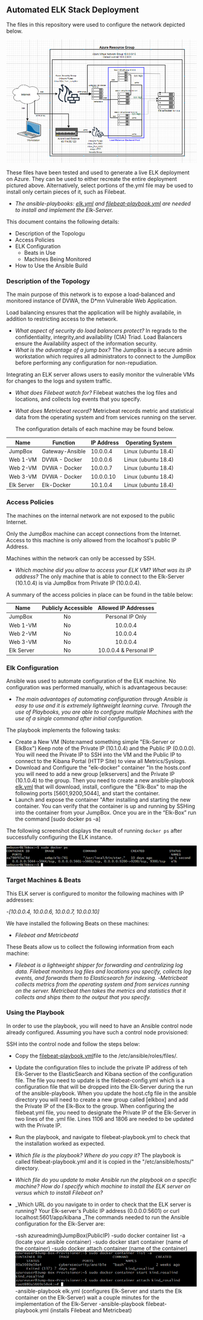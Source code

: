 ## Automated ELK Stack Deployment

The files in this repository were used to configure the network depicted below.

![Update the path with the name of Network Diagram](Diagrams/Network_Diagram.png)

These files have been tested and used to generate a live ELK deployment on Azure. They can be used to either recreate the entire deployment pictured above. Alternatively, select portions of the.yml file may be used to install only certain pieces of it, such as Filebeat.

  - _The ansible-playbooks: [elk.yml](https://github.com/LaurieFRD-Cyber/Elk_Stack/blob/main/Ansible/install-elk.yml) and [filebeat-playbook.yml](https://github.com/LaurieFRD-Cyber/Elk_Stack/blob/main/Ansible/filebeat-playbook.yml) are needed to install and implement the Elk-Server._

This document contains the following details:
- Description of the Topologu
- Access Policies
- ELK Configuration
  - Beats in Use
  - Machines Being Monitored
- How to Use the Ansible Build


### Description of the Topology

The main purpose of this network is to expose a load-balanced and monitored instance of DVWA, the D*mn Vulnerable Web Application.

Load balancing ensures that the application will be highly availabile, in addition to restricting access to the network.
- _What aspect of security do load balancers protect?_ 
   In regrads to the confidentiality, integrity,and availability (CIA) Triad. Load Balancers ensure the Availability aspect of the information security.  	
- _What is the advantage of a jump box?_
   The JumpBox is a secure admin workstation which requires all administrators to connect to the JumpBox before performing any configuration for non-repudiation.

Integrating an ELK server allows users to easily monitor the vulnerable VMs for changes to the logs and system traffic.
- _What does Filebeat watch for?_
   Filebeat watches the log files and locations, and collects log events that you specify. 
- _What does Metricbeat record?_
   Metricbeat records metric and statistical data from the operating system and from services running on the server.

   The configuration details of each machine may be found below.

| Name       | Function        | IP Address | Operating System    |
|------------|-----------------|------------|---------------------|
| JumpBox    | Gateway-Ansible | 10.0.0.4   | Linux (ubuntu 18.4) |
| Web 1-VM   | DVWA - Docker   | 10.0.0.6   | Linux (ubuntu 18.4) |
| Web 2-VM   | DVWA - Docker   | 10.0.0.7   | Linux (ubuntu 18.4) |
| Web 3-VM   | DVWA - Docker   | 10.0.0.10  | Linux (ubuntu 18.4) |
| Elk Server | Elk-Docker      | 10.1.0.4   | Linux (ubuntu 18.4) |

### Access Policies

The machines on the internal network are not exposed to the public Internet. 

Only the JumpBox machine can accept connections from the Internet. Access to this machine is only allowed from the localhost's public IP Address.

Machines within the network can only be accessed by SSH.
- _Which machine did you allow to access your ELK VM? What was its IP address?_
   The only machine that is able to connect to the Elk-Server (10.1.0.4) is via JumpBox from Private IP (10.0.0.4).
   
A summary of the access policies in place can be found in the table below:

| Name       | Publicly Accessible |  Allowed IP Addresses  |
|------------|:-------------------:|:----------------------:|
| JumpBox    |          No         | Personal IP Only       |
| Web 1-VM   |          No         | 10.0.0.4               |
| Web 2-VM   |          No         | 10.0.0.4               |
| Web 3-VM   |          No         | 10.0.0.4               |
| Elk Server |          No         | 10.0.0.4 & Personal IP |

### Elk Configuration

Ansible was used to automate configuration of the ELK machine. No configuration was performed manually, which is advantageous because: 
- _The main advantages of automating configuration through Ansible is easy to use and it is extremely lightweight learning curve. Through the use of Playbooks, you are able to configure multiple Machines with the use of a single command after initial configuration._

The playbook implements the following tasks:
- Create a New VM (Note:named something simple "Elk-Server or ElkBox") Keep note of the Private IP (10.1.0.4) and the Public IP (0.0.0.0). You will need the Private IP to SSH into the VM and the Public IP to connect to the Kibana Portal (HTTP Site) to view all Metrics/Syslogs.
- Download and Configure the "elk-docker" container "In the hosts.conf you will need to add a new group [elkservers] and the Private IP (10.1.0.4) to the group. Then you need to create a new ansible-playbook [elk.yml](https://github.com/LaurieFRD-Cyber/Elk_Stack/blob/main/Ansible/install-elk.yml) that will download, install, configure the "Elk-Box" to map the following ports [5601,9200,5044], and start the container.
- Launch and expose the container "After installing and starting the new container. You can verify that the container is up and running by SSHing into the container from your JumpBox. Once you are in the “Elk-Box” run the command [sudo docker ps -a]

The following screenshot displays the result of running `docker ps` after successfully configuring the ELK instance.

![Docker-ps](Diagrams/docker_ps.png)


### Target Machines & Beats
This ELK server is configured to monitor the following machines with IP addresses:

-_[10.0.0.4, 10.0.0.6, 10.0.0.7, 10.0.0.10]_

We have installed the following Beats on these machines:
- _Filebeat and Metricbeatd_

These Beats allow us to collect the following information from each machine:
- _Filebeat is a lightweight shipper for forwarding and centralizing log data. Filebeat monitors log files and locations you specify, collects log events, and forwards them to Elasticsearch for indexing._
-_Metricbeat collects metrics from the operating system and from services running on the server. Metricbeat then takes the metrics and statistics that it collects and ships them to the output that you specify._

### Using the Playbook
In order to use the playbook, you will need to have an Ansible control node already configured. Assuming you have such a control node provisioned: 

SSH into the control node and follow the steps below:
- Copy the [filebeat-playbook.yml](https://github.com/LaurieFRD-Cyber/Elk_Stack/blob/main/Ansible/filebeat-playbook.yml)file to the /etc/ansible/roles/files/.
- Update the configuration files to include the private IP address of teh Elk-Server to the ElasticSearch and Kibana section of the configuration file.
  The file you need to update is the filebeat-config.yml which is a configuration file that will be dropped into the Elk-Server during the run of the ansible-playbook. When you update the host.cfg file in the ansible directory you will need to create a new group called [elkbox] and add the Private IP of the Elk-Box to the group. When configuring the filebeat.yml file, you need to designate the Private IP of the Elk-Server in two lines of the .yml file. Lines 1106 and 1806 are needed to be updated with the Private IP.
 
- Run the playbook, and navigate to filebeat-playbook.yml to check that the installation worked as expected.
  
- _Which file is the playbook? Where do you copy it?_
   The playbook is called filebeat-playbook.yml and it is copied in the "/etc/ansible/hosts/" directory.
- _Which file do you update to make Ansible run the playbook on a specific machine? How do I specify which machine to install the ELK server on versus which to install Filebeat on?_
- _Which URL do you navigate to in order to check that the ELK server is running?
   Your Elk-server's Public IP address (0.0.0.0:5601) or  curl localhost:5601/app/kibana
_The commands needed to run the Ansible configuration for the Elk-Server are:

  -ssh azureadmin@JumpBox(PublicIP)
  -sudo docker container list -a (locate your ansible container)
  -sudo docker start container (name of the container)
  -sudo docker attach container (name of the container)
   ![Docker_attach_ansible](Linux/docker_attach_ansible.png)
  -ansible-playbook elk.yml (configures Elk-Server and starts the Elk container on the Elk-Server) wait a couple minutes for the implementation of the Elk-Server
  -ansible-playbook filebeat-playbook.yml (installs Filebeat and Metricbeat)

  
